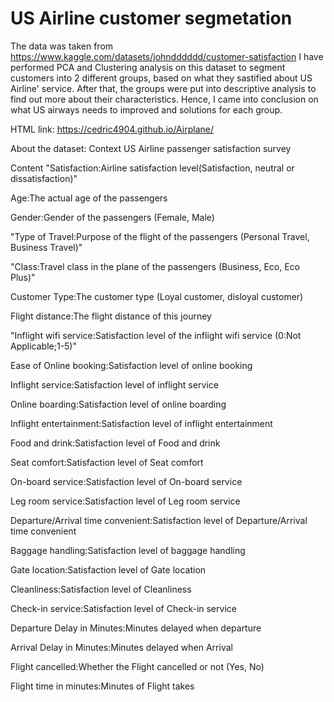 # US Airline customer segmetation

The data was taken from https://www.kaggle.com/datasets/johndddddd/customer-satisfaction
I have performed PCA and Clustering analysis on this dataset to segment customers into 2 different groups, based on what they sastified about US Airline' service. After that, the groups were put into descriptive analysis to find out more about their characteristics. Hence, I came into conclusion on what US airways needs to improved and solutions for each group.

HTML link: https://cedric4904.github.io/Airplane/

About the dataset: 
Context
US Airline passenger satisfaction survey

Content
"Satisfaction:Airline satisfaction level(Satisfaction, neutral or dissatisfaction)"

Age:The actual age of the passengers

Gender:Gender of the passengers (Female, Male)

"Type of Travel:Purpose of the flight of the passengers (Personal Travel, Business Travel)"

"Class:Travel class in the plane of the passengers (Business, Eco, Eco Plus)"

Customer Type:The customer type (Loyal customer, disloyal customer)

Flight distance:The flight distance of this journey

"Inflight wifi service:Satisfaction level of the inflight wifi service (0:Not Applicable;1-5)"

Ease of Online booking:Satisfaction level of online booking

Inflight service:Satisfaction level of inflight service

Online boarding:Satisfaction level of online boarding

Inflight entertainment:Satisfaction level of inflight entertainment

Food and drink:Satisfaction level of Food and drink

Seat comfort:Satisfaction level of Seat comfort

On-board service:Satisfaction level of On-board service

Leg room service:Satisfaction level of Leg room service

Departure/Arrival time convenient:Satisfaction level of Departure/Arrival time convenient

Baggage handling:Satisfaction level of baggage handling

Gate location:Satisfaction level of Gate location

Cleanliness:Satisfaction level of Cleanliness

Check-in service:Satisfaction level of Check-in service

Departure Delay in Minutes:Minutes delayed when departure

Arrival Delay in Minutes:Minutes delayed when Arrival

Flight cancelled:Whether the Flight cancelled or not (Yes, No)

Flight time in minutes:Minutes of Flight takes


